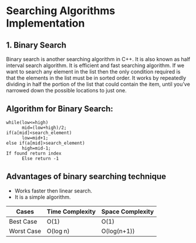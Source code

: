 # Searching Algorithms Implementation

## 1. Binary Search

Binary search is another searching algorithm in C++. It is also known as half interval search algorithm. It is efficient and fast searching algorithm. If we want to search any element in the list then the only condition required is that the elements in the list must be in sorted order. It works by repeatedly dividing in half the portion of the list that could contain the item, until you’ve narrowed down the possible locations to just one.

## Algorithm for Binary Search:

```
while(low<=high)
      mid=(low+high)/2;
if(a[mid]<search_element)
      low=mid+1;
else if(a[mid]>search_element)
      high=mid-1;
If found return index
      Else return -1
```

## Advantages of binary searching technique

- Works faster then linear search.
- It is a simple algorithm.


Cases | Time Complexity | Space Complexity
------------ | ------------ | -------------
Best Case | O(1) | O(1)
Worst Case | O(log n) | O(log(n+1))
